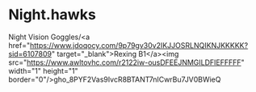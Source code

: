 # Night.hawks
Night Vision Goggles/&lt;a href="https://www.jdoqocy.com/9p79gv30v2IKJJOSRLNQIKNJKKKKK?sid=6107809" target="_blank">Rexing B1&lt;/a>&lt;img src="https://www.awltovhc.com/r2122iw-ousDFEEJNMGILDFIEFFFFF" width="1" height="1" border="0"/>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
